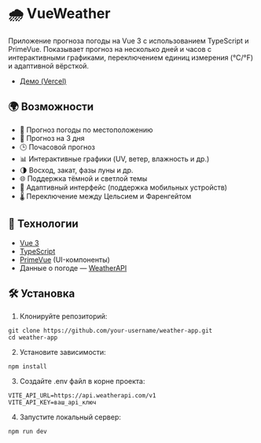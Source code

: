 # 🌧️ VueWeather 

Приложение прогноза погоды на Vue 3 с использованием TypeScript и PrimeVue.
Показывает прогноз на несколько дней и часов с интерактивными графиками, переключением единиц измерения (°C/°F) и адаптивной вёрсткой.

- [Демо (Vercel)](https://vue-weather-plum.vercel.app/)

## 🌍 Возможности

- 📍 Прогноз погоды по местоположению
- 📅 Прогноз на 3 дня
- 🕒 Почасовой прогноз
- 📊 Интерактивные графики (UV, ветер, влажность и др.)
- 🌗 Восход, закат, фазы луны и др.
- 🌐 Поддержка тёмной и светлой темы
- 📱 Адаптивный интерфейс (поддержка мобильных устройств)
- 🌡️ Переключение между Цельсием и Фаренгейтом

## 🔧 Технологии

- [Vue 3](https://vuejs.org/)
- [TypeScript](https://www.typescriptlang.org/)
- [PrimeVue](https://primevue.org/) (UI-компоненты)
- Данные о погоде — [WeatherAPI](https://www.weatherapi.com/)

## 🛠️ Установка

1. Клонируйте репозиторий:

```
git clone https://github.com/your-username/weather-app.git
cd weather-app
```

2. Установите зависимости:

```
npm install
```

3. Создайте .env файл в корне проекта:
```
VITE_API_URL=https://api.weatherapi.com/v1
VITE_API_KEY=ваш_api_ключ
```

4. Запустите локальный сервер:
```
npm run dev
```

